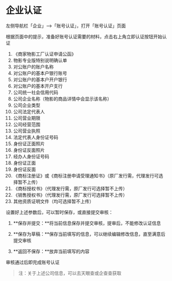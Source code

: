 # 企业认证

左侧导航栏「企业」--&gt;「账号认证」，打开「账号认证」页面

根据页面中的提示，准备好账号认证需要的材料，点击右上角立即认证按钮开始认证

1. 《商家物影工厂认证申请公函》
2. 物影专业版特别说明确认单
3. 对公账户的账户名称
4. 对公账户的基本户银行账号
5. 对公账户的基本户开户银行
6. 对公账户的基本开户支行
7. 公司统一社会信用代码
8. 公司企业名称（物影的商品详情中会显示该名称）
9. 公司企业类型
10. 公司法定代表人
11. 公司营业期限
12. 公司经营范围
13. 公司营业执照
14. 法定代表人身份证号码
15. 身份证正面照片
16. 身份证反面照片
17. 经办人身份证号码
18. 身份证正面
19. 身份证反面
20. 《商标注册证》或《商标注册申请受理通知书》（原厂发行需，代理发行可选择暂不上传）
21. 《商标授权书》（代理发行需，原厂发行可选择暂不上传）
22. 《销售授权书》（代理发行需，原厂发行可选择暂不上传）
23. 其他资质证明文件（均可选择暂不上传）

设置好上述参数后，可以暂时保存，或直接提交审核： 

1. **保存并提交：**将当前信息保存并提交审核，提审后，不能修改认证信息 

2. **保存为草稿：**保存当前填写的信息，可以继续编辑修改信息，直至满意后提交审核 

3. **返回不保存：**放弃当前填写的内容

审核通过后即完成账号认证 

> 注：关于上述公司信息，可以去天眼查或企查查获取

